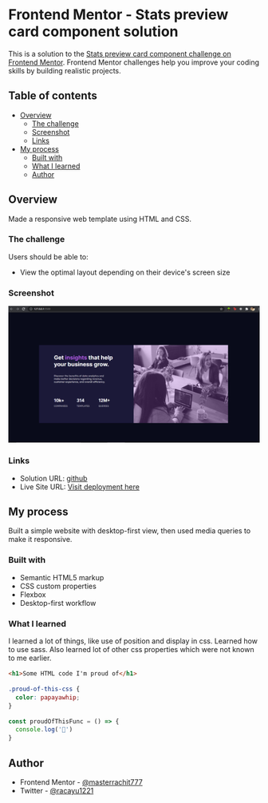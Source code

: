 # Frontend Mentor - Stats preview card component solution

This is a solution to the [Stats preview card component challenge on Frontend Mentor](https://www.frontendmentor.io/challenges/stats-preview-card-component-8JqbgoU62). Frontend Mentor challenges help you improve your coding skills by building realistic projects. 

## Table of contents

- [Overview](#overview)
  - [The challenge](#the-challenge)
  - [Screenshot](#screenshot)
  - [Links](#links)
- [My process](#my-process)
  - [Built with](#built-with)
  - [What I learned](#what-i-learned)
  - [Author](#author)


## Overview

Made a responsive web template using HTML and CSS.

### The challenge

Users should be able to:

- View the optimal layout depending on their device's screen size

### Screenshot

![](./images/screenshot-desktop.png)

### Links

- Solution URL: [github](https://github.com/masterrachit777/stats-preview-card/)
- Live Site URL: [Visit deployment here](https://masterrachit777.github.io/stats-preview-card/)

## My process

Built a simple website with desktop-first view, then used media queries to make it responsive.

### Built with

- Semantic HTML5 markup
- CSS custom properties
- Flexbox
- Desktop-first workflow

### What I learned

I learned a lot of things, like use of position and display in css. Learned how to use sass.
Also learned lot of other css properties which were not known to me earlier.

```html
<h1>Some HTML code I'm proud of</h1>
```
```css
.proud-of-this-css {
  color: papayawhip;
}
```
```js
const proudOfThisFunc = () => {
  console.log('🎉')
}
```

## Author

- Frontend Mentor - [@masterrachit777](https://www.frontendmentor.io/profile/masterrachit777)
- Twitter - [@racayu1221](https://www.twitter.com/racayu1221)
